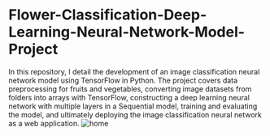 # Flower-Classification-Deep-Learning-Neural-Network-Model-Project
In this repository, I detail the development of an image classification neural network model using TensorFlow in Python. The project covers data preprocessing for fruits and vegetables, converting image datasets from folders into arrays with TensorFlow, constructing a deep learning neural network with multiple layers in a Sequential model, training and evaluating the model, and ultimately deploying the image classification neural network as a web application.
![home](https://github.com/VidathChamikara/Flower-Classification-Deep-Learning-Neural-Network-Model-Project/assets/86880920/166391aa-5e78-4adc-a339-9337c766671b)
